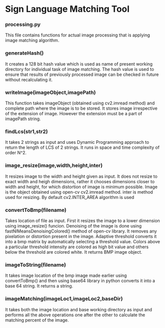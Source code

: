 # Sign Language Matching Tool

### processing.py
This file contains functions for actual image processing that is applying image matching algorithm.

### generateHash()
It creates a 128 bit hash value which is used as name of present working directory for individual task of image matching.
The hash value is used to ensure that results of previously processed image can be checked in future without recalculating it.

### writeImage(imageObject,imagePath)
This function takes imageObject (obtained using cv2.imread method) and complete path where the image is to be stored.
It stores image irrespective of the extension of image. However the extension must be a part of imagePath string.

### findLcs(str1,str2)
It takes 2 strings as input and uses Dynamic Programming approach to return the length of LCS of 2 strings.
It runs in space and time complexity of order N^2.

### image_resize(image,width,height,inter)
It resizes image to the width and height given as input. 
It does not resize to exact width and heigh dimensions, rather it chooses dimensions closer to width and height,
for which distortion of image is minimum possible. 
Image is the object obtained using open-cv cv2.imread method.
inter is method used for resizing. By default cv2.INTER_AREA algorithm is used

### convertToBmp(filename)
Takes location of file as input. First it resizes the image to a lower dimension using image_resize() funcion. 
Denoising of the image is done using fastNlMeansDenoisingColored() method of open-cv library. It removes any pixelation or distortion present in the image.
Adaptive threshold converts it into a bmp matrix by automatically selecting a threshold value. 
Colors above a particular threshold intensity are colored as high bit value and others below the threshold are colored white.
It returns BMP image object.

### imageToString(filename)
It takes image location of the bmp image made earlier using convertToBmp() and then using base64 library in python converts it into a base 64 string. 
It returns a string.

### imageMatching(imageLoc1,imageLoc2,baseDir)
It takes both the image location and base working directory as input and performs all the above operations one after the other to calculate the matching percent
of the image.
